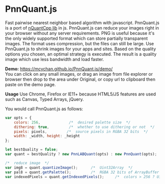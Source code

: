 # PnnQuant.js
Fast pairwise nearest neighbor based algorithm with javascript. PnnQuant.js is a port of <a href="https://github.com/mcychan/nQuantCpp">nQuantCpp lib</a> in js. PnnQuant.js can reduce your images right in your browser without any server requirements. PNG is useful because it's the only widely supported format which can store partially transparent images. The format uses compression, but the files can still be large. Use PnnQuant.js to shrink images for your apps and sites.  Based on the quality options you chosen, an optimal strategy is executed. The result is a quality image which use less bandwidth and load faster.

<b>Demo:</b> https://mcychan.github.io/PnnQuant.js/demo/ <br />
You can click on any small images, or drag an image from file explorer or browser then drop to the area under Original, or copy url to clipboard then paste on the demo page.

<b>Usage</b>
Use Chrome, Firefox or IE11+ because HTML5/JS features are used such as Canvas, Typed Arrays, jQuery.

You would call PnnQuant.js as follows:

```javascript
var opts = {
    colors: 256,             /*  desired palette size  */
    dithering: true,         /*  whether to use dithering or not  */
    pixels: pixels,         /*  source pixels in RGBA 32 bits  */
    width: _width, height: _height
};

let bestQuality = false;
var quant = bestQuality ? new PnnLABQuant(opts) : new PnnQuant(opts);

/*  reduce image  */
var img8 = quant.quantizeImage();      /*  Uint32Array  */
var pal8 = quant.getPalette();         /*  RGBA 32 bits of ArrayBuffer  */
var indexedPixels = quant.getIndexedPixels();     /*  colors > 256 ? Uint16Array : Uint8Array  */
```

